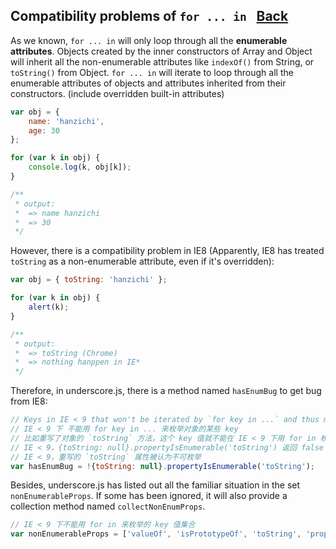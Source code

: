 ## Compatibility problems of `for ... in ` [Back](./../underscore.md)

As we known, `for ... in` will only loop through all the **enumerable attributes**. Objects created by the inner constructors of Array and Object will inherit all the non-enumerable attributes like `indexOf()` from String, or `toString()` from Object. `for ... in` will iterate to loop through all the enumerable attributes of objects and attributes inherited from their constructors. (include overridden built-in attributes)

```js
var obj = {
    name: 'hanzichi',
    age: 30
};

for (var k in obj) {
    console.log(k, obj[k]);
}

/** 
 * output:
 *  => name hanzichi
 *  => 30
 */
```

However, there is a compatibility problem in IE8 (Apparently, IE8 has treated `toString` as a non-enumerable attribute, even if it's overridden):

```js
var obj = { toString: 'hanzichi' };

for (var k in obj) {
    alert(k);
}

/**
 * output:
 *  => toString (Chrome)
 *  => nothing hanppen in IE*
 */
```

Therefore, in underscore.js, there is a method named `hasEnumBug` to get bug from IE8:

```js
// Keys in IE < 9 that won't be iterated by `for key in ...` and thus missed.
// IE < 9 下 不能用 for key in ... 来枚举对象的某些 key
// 比如重写了对象的 `toString` 方法，这个 key 值就不能在 IE < 9 下用 for in 枚举到
// IE < 9，{toString: null}.propertyIsEnumerable('toString') 返回 false
// IE < 9，重写的 `toString` 属性被认为不可枚举
var hasEnumBug = !{toString: null}.propertyIsEnumerable('toString');
```

Besides, underscore.js has listed out all the familiar situation in the set `nonEnumerableProps`. If some has been ignored, it will also provide a collection method named `collectNonEnumProps`.

```js
// IE < 9 下不能用 for in 来枚举的 key 值集合
var nonEnumerableProps = ['valueOf', 'isPrototypeOf', 'toString', 'propertyIsEnumerable', 'hasOwnProperty', 'toLocaleString'];
```

